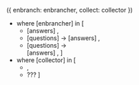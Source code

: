

<expand>({ enbranch: enbrancher, collect: collector })
  - where [enbrancher] in [
    - <diverge>[answers] ,
    - <diverge>[questions] -> <diverge>[answers] ,
    - <diverge>[questions] -> <search>[answers] ,
  ]
  - where [collector] in [
    - <collect> ,
    - ???
  ]

